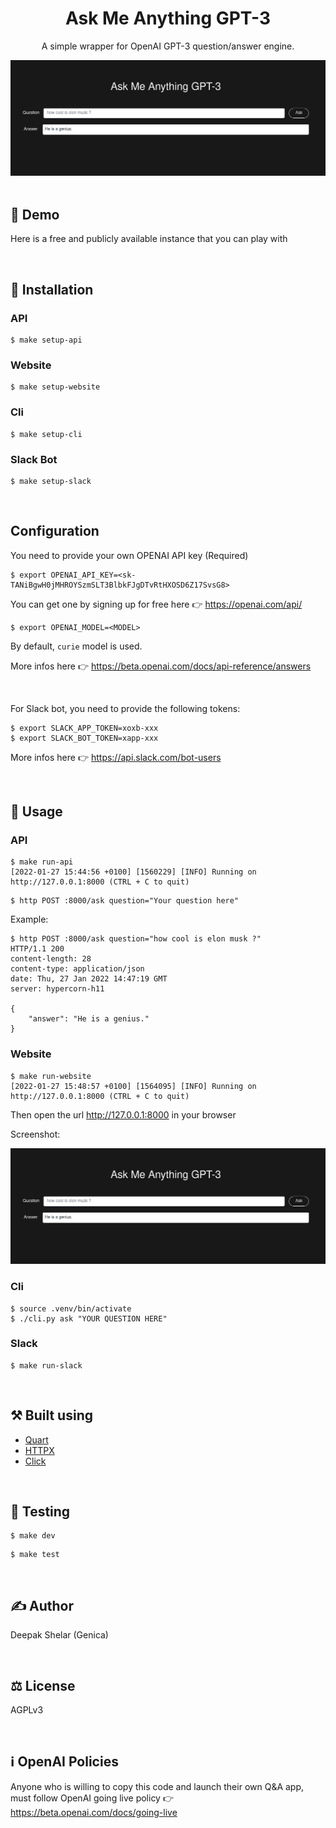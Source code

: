 <h1 align="center">Ask Me Anything GPT-3</h1>

<div align="cetner">
  <p align="center">A simple wrapper for OpenAI GPT-3 question/answer engine.</p>
  <img src="assets/website.png" alt="AMA GTP3"></img>
</div>

<br>

## 💫 Demo
Here is a free and publicly available instance that you can play with



<br>

## 🔌 Installation

### API
```
$ make setup-api
```

### Website
```
$ make setup-website
```

### Cli
```
$ make setup-cli
```

### Slack Bot
```
$ make setup-slack
```

<br>

## Configuration
You need to provide your own OPENAI API key (Required)
```
$ export OPENAI_API_KEY=<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>
```
You can get one by signing up for free here 👉 https://openai.com/api/

```
$ export OPENAI_MODEL=<MODEL>
```
By default, `curie` model  is used.

More infos here 👉 https://beta.openai.com/docs/api-reference/answers

<br>

For Slack bot, you need to provide the following tokens:
```
$ export SLACK_APP_TOKEN=xoxb-xxx
$ export SLACK_BOT_TOKEN=xapp-xxx
```
More infos here 👉 https://api.slack.com/bot-users

<br>

## 🚀 Usage
### API
```
$ make run-api
[2022-01-27 15:44:56 +0100] [1560229] [INFO] Running on http://127.0.0.1:8000 (CTRL + C to quit)
```

```
$ http POST :8000/ask question="Your question here"
```

Example:
```
$ http POST :8000/ask question="how cool is elon musk ?"
HTTP/1.1 200
content-length: 28
content-type: application/json
date: Thu, 27 Jan 2022 14:47:19 GMT
server: hypercorn-h11

{
    "answer": "He is a genius."
}
```


### Website
```
$ make run-website
[2022-01-27 15:48:57 +0100] [1564095] [INFO] Running on http://127.0.0.1:8000 (CTRL + C to quit)
```
Then open the url http://127.0.0.1:8000 in your browser

Screenshot:

<div align="cetner">
  <img src="assets/website.png" alt="AMA GTP3"></img>
</div>


### Cli
```
$ source .venv/bin/activate
$ ./cli.py ask "YOUR QUESTION HERE"
```

### Slack
```
$ make run-slack
```

<br>

## ⚒️  Built using
- [Quart](https://github.com/pgjones/quart)
- [HTTPX](https://www.python-httpx.org/)
- [Click](https://click.palletsprojects.com/en/8.0.x/)

<br>

## 🔧 Testing
```
$ make dev
```

```
$ make test
```

<br>

## ✍️  Author

Deepak Shelar (Genica)

<br>

## ⚖️  License
AGPLv3

<br>

## ℹ️  OpenAI Policies
Anyone who is willing to copy this  code and launch their own Q&A app, must follow OpenAI going live policy 👉 https://beta.openai.com/docs/going-live
